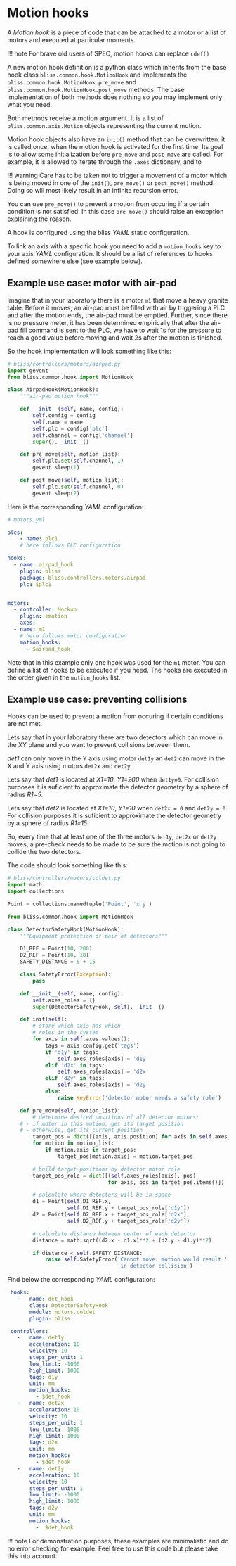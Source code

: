 # Motion hooks

A *Motion hook* is a piece of code that can be attached to a motor or
a list of motors and executed at particular moments.

!!! note
    For brave old users of SPEC, motion hooks can replace `cdef()`

A new motion hook definition is a python class which inherits from the
base hook class `bliss.common.hook.MotionHook` and implements the
`bliss.common.hook.MotionHook.pre_move` and
`bliss.common.hook.MotionHook.post_move` methods. The base
implementation of both methods does nothing so you may implement only
what you need.

Both methods receive a motion argument. It is a list of
`bliss.common.axis.Motion` objects representing the current motion.

Motion hook objects also have an `init()` method that can be overwritten:
it is called once, when the motion hook is activated for the first time.
Its goal is to allow some initialization before `pre_move` and `post_move`
are called.
For example, it is allowed to iterate through the `.axes` dictionary, and
to 

!!! warning
    Care has to be taken not to trigger a movement of a motor which
    is being moved in one of the `init()`, `pre_move()` or `post_move()`
    method. Doing so will most likely result in an infinite recursion error.

You can use `pre_move()` to prevent a motion from occuring if a certain
condition is not satisfied. In this case `pre_move()` should raise an
exception explaining the reason.

A hook is configured using the bliss *YAML* static configuration.

To link an axis with a specific hook you need to add a `motion_hooks`
key to your axis *YAML* configuration. It should be a list of
references to hooks defined somewhere else (see example below).

## Example use case: motor with air-pad

Imagine that in your laboratory there is a motor `m1` that move a heavy
granite table. Before it moves, an air-pad must be filled with air by
triggering a PLC and after the motion ends, the air-pad must be emptied.
Further, since there is no pressure meter, it has been determined
empirically that after the air-pad fill command is sent to the PLC, we
have to wait 1s for the pressure to reach a good value before moving and
wait 2s after the motion is finished.

So the hook implementation will look something like this:

```python
# bliss/controllers/motors/airpad.py
import gevent
from bliss.common.hook import MotionHook

class AirpadHook(MotionHook):
    """air-pad motion hook"""

    def __init__(self, name, config):
        self.config = config
        self.name = name
        self.plc = config['plc']
        self.channel = config['channel']
        super().__init__()

    def pre_move(self, motion_list):
        self.plc.set(self.channel, 1)
        gevent.sleep(1)

    def post_move(self, motion_list):
        self.plc.set(self.channel, 0)
        gevent.sleep(2)
```

Here is the corresponding *YAML* configuration:

```yaml
# motors.yml

plcs:
    - name: plc1
    # here follows PLC configuration

hooks:
  - name: airpad_hook
    plugin: bliss
    package: bliss.controllers.motors.airpad
    plc: $plc1


motors:
  - controller: Mockup
    plugin: emotion
    axes:
  - name: m1
    # here follows motor configuration
    motion_hooks:
      - $airpad_hook
```

Note that in this example only one hook was used for the `m1` motor. You
can define a list of hooks to be executed if you need. The hooks are
executed in the order given in the `motion_hooks` list.

## Example use case: preventing collisions

Hooks can be used to prevent a motion from occuring if certain
conditions are not met.

Lets say that in your laboratory there are two detectors which can move
in the XY plane and you want to prevent collisions between them.

*det1* can only move in the Y axis using motor `det1y` an `det2` can
move in the X and Y axis using motors `det2x` and `det2y`.

Lets say that *det1* is located at *X1=10*, *Y1=200* when `det1y=0`. For
collision purposes it is suficient to approximate the detector geometry
by a sphere of radius *R1=5*.

Lets say that *det2* is located at *X1=10*, *Y1=10* when `det2x = 0`
and `det2y = 0`. For collision purposes it is suficient to approximate
the detector geometry by a sphere of radius *R1=15*.

So, every time that at least one of the three motors `det1y`, `det2x` or
`det2y` moves, a pre-check needs to be made to be sure the motion is not
going to collide the two detectors.

The code should look something like this:

```python
# bliss/controllers/motors/coldet.py
import math
import collections

Point = collections.namedtuple('Point', 'x y')

from bliss.common.hook import MotionHook

class DetectorSafetyHook(MotionHook):
    """Equipment protection of pair of detectors"""

    D1_REF = Point(10, 200)
    D2_REF = Point(10, 10)
    SAFETY_DISTANCE = 5 + 15

    class SafetyError(Exception):
        pass

    def __init__(self, name, config):
        self.axes_roles = {}
        super(DetectorSafetyHook, self).__init__()

    def init(self):
        # store which axis has which
        # roles in the system
        for axis in self.axes.values():
            tags = axis.config.get('tags')
            if 'd1y' in tags:
                self.axes_roles[axis] = 'd1y'
            elif 'd2x' in tags:
                self.axes_roles[axis] = 'd2x'
            elif 'd2y' in tags:
                self.axes_roles[axis] = 'd2y'
            else:
                raise KeyError('detector motor needs a safety role')

    def pre_move(self, motion_list):
        # determine desired positions of all detector motors:
    # - if motor in this motion, get its target position
    # - otherwise, get its current position
        target_pos = dict([(axis, axis.position) for axis in self.axes_roles])
        for motion in motion_list:
            if motion.axis in target_pos:
                target_pos[motion.axis] = motion.target_pos

        # build target positions by detector motor role
        target_pos_role = dict([(self.axes_roles[axis], pos)
                                for axis, pos in target_pos.items()])

        # calculate where detectors will be in space
        d1 = Point(self.D1_REF.x,
                   self.D1_REF.y + target_pos_role['d1y'])
        d2 = Point(self.D2_REF.x + target_pos_role['d2x'],
                   self.D2_REF.y + target_pos_role['d2y'])

        # calculate distance between center of each detector
        distance = math.sqrt((d2.x - d1.x)**2 + (d2.y - d1.y)**2)

        if distance < self.SAFETY_DISTANCE:
            raise self.SafetyError('Cannot move: motion would result ' \
                                   'in detector collision')
```

Find below the corresponding *YAML* configuration:

```yaml
 hooks:
   -   name: det_hook
       class: DetectorSafetyHook
       module: motors.coldet
       plugin: bliss

 controllers:
   -   name: det1y
       acceleration: 10
       velocity: 10
       steps_per_unit: 1
       low_limit: -1000
       high_limit: 1000
       tags: d1y
       unit: mm
       motion_hooks:
         - $det_hook
   -   name: det2x
       acceleration: 10
       velocity: 10
       steps_per_unit: 1
       low_limit: -1000
       high_limit: 1000
       tags: d2x
       unit: mm
       motion_hooks:
         - $det_hook
   -   name: det2y
       acceleration: 10
       velocity: 10
       steps_per_unit: 1
       low_limit: -1000
       high_limit: 1000
       tags: d2y
       unit: mm
       motion_hooks:
         -  $det_hook
```

!!! note
    For demonstration purposes, these examples are minimalistic
    and do no error checking for example. Feel free to use this code
    but please take this into account.

